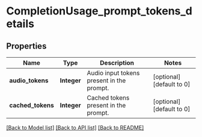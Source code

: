 # CompletionUsage_prompt_tokens_details
## Properties

| Name | Type | Description | Notes |
|------------ | ------------- | ------------- | -------------|
| **audio\_tokens** | **Integer** | Audio input tokens present in the prompt. | [optional] [default to 0] |
| **cached\_tokens** | **Integer** | Cached tokens present in the prompt. | [optional] [default to 0] |

[[Back to Model list]](../README.md#documentation-for-models) [[Back to API list]](../README.md#documentation-for-api-endpoints) [[Back to README]](../README.md)


